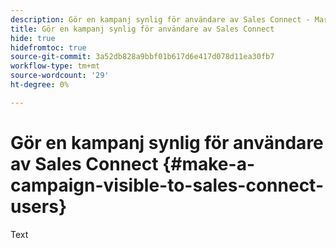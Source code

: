 ```yaml
---
description: Gör en kampanj synlig för användare av Sales Connect - Marketo Docs - produktdokumentation
title: Gör en kampanj synlig för användare av Sales Connect
hide: true
hidefromtoc: true
source-git-commit: 3a52db828a9bbf01b617d6e417d078d11ea30fb7
workflow-type: tm+mt
source-wordcount: '29'
ht-degree: 0%

---
```


# Gör en kampanj synlig för användare av Sales Connect {#make-a-campaign-visible-to-sales-connect-users}

Text
